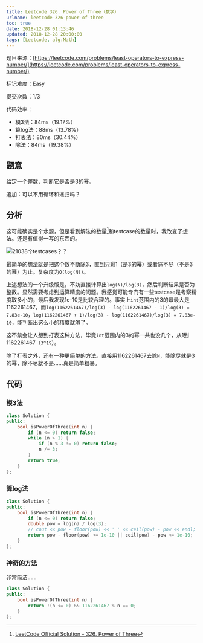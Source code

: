 ```yaml
---
title: Leetcode 326. Power of Three（数学）
urlname: leetcode-326-power-of-three
toc: true
date: 2018-12-28 01:13:46
updated: 2018-12-28 20:00:00
tags: [Leetcode, alg:Math]
---
```


题目来源：[https://leetcode.com/problems/least-operators-to-express-number/](https://leetcode.com/problems/least-operators-to-express-number/)

标记难度：Easy

提交次数：1/3

代码效率：

* 模3法：84ms（19.17%）
* 算log法：88ms（13.78%）
* 打表法：80ms（30.44%）
* 除法：84ms（19.38%）

## 题意

给定一个整数，判断它是否是3的幂。

追加：可以不用循环和递归吗？

## 分析

这可能确实是个水题，但是看到解法的数量[^solutions]和testcase的数量时，我改变了想法。还是有值得一写的东西的。

[^solutions]: [LeetCode Official Solution - 326. Power of Three](https://leetcode.com/articles/power-of-three/)

![21038个testcases？？](testcases.png)

最简单的想法就是把这个数不断除3，直到只剩1（是3的幂）或者除不尽（不是3的幂）为止。复杂度为`O(log(N))`。

上述想法的一个升级版是，不妨直接计算出`log(N)/log(3)`，然后判断结果是否为整数。显然需要考虑到运算精度的问题。我感觉可能专门有一些testcase是考察精度取多小的，最后我发现1e-10是比较合理的。事实上`int`范围内的3的幂最大是1162261467，而`log(1162261467)/log(3) - log(1162261467 - 1)/log(3) = 7.83e-10`，`log(1162261467 + 1)/log(3) - log(1162261467)/log(3) = 7.83e-10`，能判断出这么小的精度就够了。

这不禁会让人想到打表这种方法，毕竟`int`范围内的3的幂一共也没几个，从1到1162261467（`3^19`）。

除了打表之外，还有一种更简单的方法。直接用1162261467去除`N`，能除尽就是3的幂，除不尽就不是……真是简单粗暴。

## 代码

### 模3法

```cpp
class Solution {
public:
    bool isPowerOfThree(int n) {
        if (n <= 0) return false;
        while (n > 1) {
            if (n % 3 != 0) return false;
            n /= 3;
        }
        return true;
    }
};
```

### 算log法

```cpp
class Solution {
public:
    bool isPowerOfThree(int n) {
        if (n <= 0) return false;
        double pow = log(n) / log(3);
        // cout << pow - floor(pow) << ' ' << ceil(pow) - pow << endl;
        return pow - floor(pow) <= 1e-10 || ceil(pow) - pow <= 1e-10;
    }
};
```

### 神奇的方法

非常简洁……

```cpp
class Solution {
public:
    bool isPowerOfThree(int n) {
        return !(n <= 0) && 1162261467 % n == 0;
    }
};
```